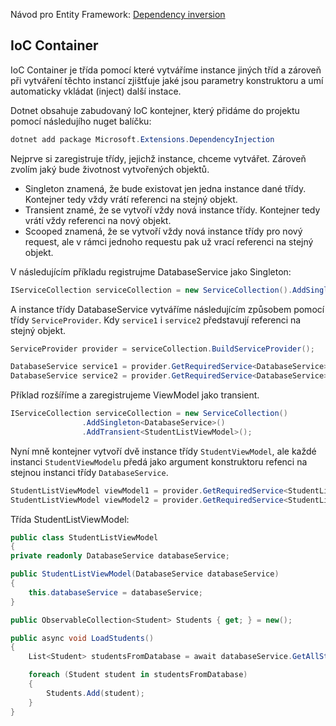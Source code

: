 Návod pro Entity Framework: [Dependency inversion]([https://learn.microsoft.com/en-us/ef/core/get-started/overview/first-app?tabs=netcore-cli](https://learn.microsoft.com/en-us/dotnet/architecture/modern-web-apps-azure/architectural-principles#dependency-inversion))

## IoC Container

IoC Container je třída pomocí které vytváříme instance jiných tříd a zároveň při vytváření těchto instancí zjištťuje jaké jsou parametry konstruktoru a umí automaticky vkládat (inject) další instace.

Dotnet obsahuje zabudovaný IoC kontejner, který přidáme do projektu pomocí následujího nuget balíčku:

```powershell
dotnet add package Microsoft.Extensions.DependencyInjection
```

Nejprve si zaregistruje třídy, jejichž instance, chceme vytvářet. Zároveň zvolím jaký bude životnost vytvořených objektů. 

- Singleton znamená, že bude existovat jen jedna instance dané třídy. Kontejner tedy vždy vrátí referenci na stejný objekt.
- Transient znamé, že se vytvoří vždy nová instance třídy. Kontejner tedy vrátí vždy referenci na nový objekt.
- Scooped znamená, že se vytvoří vždy nová instance třídy pro nový request, ale v rámci jednoho requestu pak už vrací referenci na stejný objekt.


V následujícím příkladu registrujme DatabaseService jako Singleton:

```csharp
IServiceCollection serviceCollection = new ServiceCollection().AddSingleton<DatabaseService>();
```

A instance třídy DatabaseService vytváříme následujícím způsobem pomocí třídy ```ServiceProvider```. Kdy ```service1``` i ```service2``` představují referenci na stejný objekt.

```csharp
ServiceProvider provider = serviceCollection.BuildServiceProvider();

DatabaseService service1 = provider.GetRequiredService<DatabaseService>();
DatabaseService service2 = provider.GetRequiredService<DatabaseService>();
```

Příklad rozšíříme a zaregistrujeme ViewModel jako transient. 

```csharp
IServiceCollection serviceCollection = new ServiceCollection()
                .AddSingleton<DatabaseService>()
                .AddTransient<StudentListViewModel>();
```

Nyní mně kontejner vytvoří dvě instance třídy ```StudentViewModel```, ale každé instanci ```StudentViewModelu``` předá jako argument konstruktoru refenci na stejnou instanci třídy ```DatabaseService```.

```csharp
StudentListViewModel viewModel1 = provider.GetRequiredService<StudentListViewModel>();
StudentListViewModel viewModel2 = provider.GetRequiredService<StudentListViewModel>();
```

Třída StudentListViewModel:

```csharp
public class StudentListViewModel
{
private readonly DatabaseService databaseService;

public StudentListViewModel(DatabaseService databaseService)
{
    this.databaseService = databaseService;
}

public ObservableCollection<Student> Students { get; } = new();

public async void LoadStudents()
{
    List<Student> studentsFromDatabase = await databaseService.GetAllStudents();

    foreach (Student student in studentsFromDatabase)
    {
        Students.Add(student);
    }
}
```
